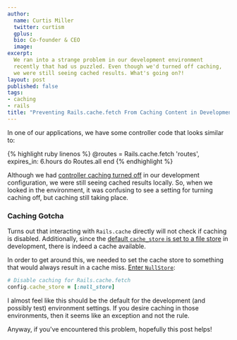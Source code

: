 ```yaml
---
author:
  name: Curtis Miller
  twitter: curtism
  gplus:
  bio: Co-founder & CEO
  image:
excerpt:
  We ran into a strange problem in our development environment
  recently that had us puzzled. Even though we'd turned off caching,
  we were still seeing cached results. What's going on?!
layout: post
published: false
tags:
- caching
- rails
title: "Preventing Rails.cache.fetch From Caching Content in Development"
---
```


In one of our applications, we have some controller code that looks
similar to:

{% highlight ruby linenos %}
@routes = Rails.cache.fetch 'routes', expires_in: 6.hours do
  Routes.all
end
{% endhighlight %}

Although we had [controller caching turned off][] in our development
configuration, we were still seeing cached results locally. So, when we
looked in the environment, it was confusing to see a setting for turning
caching off, but caching still taking place.

### Caching Gotcha

Turns out that interacting with `Rails.cache` directly will not check
if caching is disabled. Additionally, since the [default `cache_store` is
set to a file store][] in development, there is indeed a cache available.

In order to get around this, we needed to set the cache store to something
that would always result in a cache miss. [Enter `NullStore`][]:

```ruby
# Disable caching for Rails.cache.fetch
config.cache_store = [:null_store]
```

I almost feel like this should be the default for the development (and
possibly test) environment settings. If you desire caching in those
environments, then it seems like an exception and not the rule.

Anyway, if you've encountered this problem, hopefully this post helps!

[controller caching turned off]: http://guides.rubyonrails.org/caching_with_rails.html#basic-caching
[default `cache_store` is set to a file store]: http://guides.rubyonrails.org/caching_with_rails.html#activesupport-cache-filestore
[enter `NullStore`]: http://guides.rubyonrails.org/caching_with_rails.html#activesupport-cache-nullstore
